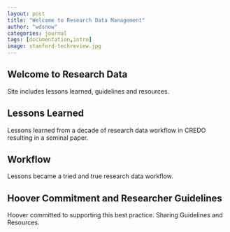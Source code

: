 ```yaml
---
layout: post
title: "Welcome to Research Data Management"
author: "wdsnow"
categories: journal
tags: [documentation,intro]
image: stanford-techreview.jpg
---
```


## Welcome to Research Data
Site includes lessons learned, guidelines and resources. 

## Lessons Learned

Lessons learned from a decade of research data workflow in CREDO resulting in a seminal paper.

## Workflow

Lessons became a tried and true research data workflow.

## Hoover Commitment and Researcher Guidelines

Hoover committed to supporting this best practice. Sharing Guidelines and Resources.

